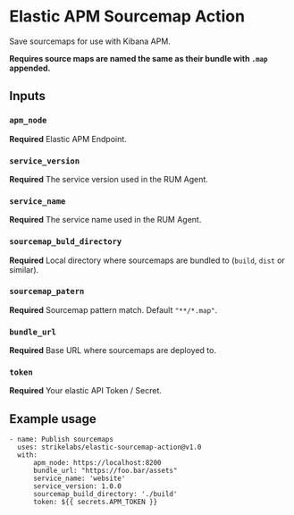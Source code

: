 # Elastic APM Sourcemap Action

Save sourcemaps for use with Kibana APM.

**Requires source maps are named the same as their bundle with `.map` appended.**

## Inputs

### `apm_node`
**Required** Elastic APM Endpoint.

### `service_version`
**Required** The service version used in the RUM Agent.

### `service_name`
**Required** The service name used in the RUM Agent.

### `sourcemap_buld_directory`
**Required** Local directory where sourcemaps are bundled to (`build`, `dist` or similar).

### `sourcemap_patern`
**Required** Sourcemap pattern match. Default `"**/*.map"`.

### `bundle_url`
**Required** Base URL where sourcemaps are deployed to.

### `token`
**Required** Your elastic API Token / Secret.

## Example usage

```
- name: Publish sourcemaps
  uses: strikelabs/elastic-sourcemap-action@v1.0
  with:
      apm_node: https://localhost:8200
      bundle_url: "https://foo.bar/assets"
      service_name: 'website'
      service_version: 1.0.0
      sourcemap_build_directory: './build'
      token: ${{ secrets.APM_TOKEN }}
```
